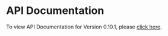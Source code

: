 # API Documentation
To view API Documentation for Version 0.10.1, please [click here](https://rawgit.com/appson/identity-public/master/v0.10.1/APISpecification/content/index.htm).
